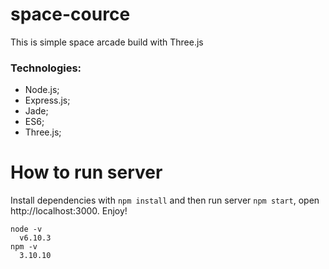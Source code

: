 # space-cource
This is simple space arcade build with Three.js

### Technologies:
  - Node.js; 
  - Express.js;
  - Jade;
  - ES6;
  - Three.js;
  
# How to run server

Install dependencies with `npm install` and then run server `npm start`, open http://localhost:3000. Enjoy!

````
node -v
  v6.10.3
npm -v 
  3.10.10
````
